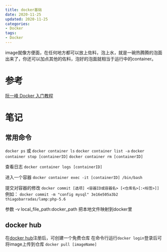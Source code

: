 ```yaml
---
title: docker基础
date: 2020-11-25
updated: 2020-11-25
categories:
- Docker
tags:
- Docker
---
```

image就像方便面，在任何地方都可以放上佐料，泡上水，就是一碗热腾腾的泡面出来了，你还可以加点其他的佐料，泡好的泡面就相当于运行中的container。

# 参考

[阮一峰 Docker 入门教程](https://www.ruanyifeng.com/blog/2018/02/docker-tutorial.html)

# 笔记

## 常用命令
`docker ps` 或 `docker container ls`
`docker container list -a`
`docker container stop [containerID]`
`docker container rm [containerID]`

查看日志
`docker container logs [containerID]` 

进入一个容器
`docker container exec -it [containerID] /bin/bash`

提交对容器的修改
`docker commit [选项] <容器ID或容器名> [<仓库名>[:<标签>]]`
例如：
`docker commit -m "config mysql" 3e16e505a3b2 thiagobarradas/lamp:php-5.6`

参数
-v local_file_path:docker_path 把本地文件映射到docker里


## docker hub
在[docker hub](https://hub.docker.com)注册后，可创建一个免费仓库
在命令行运行`docker login`登录后可将image上传到仓库
`docker pull [imageName]`
